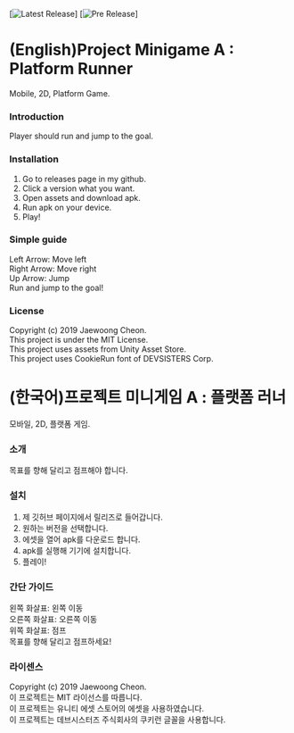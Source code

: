 [![Latest Release](https://img.shields.io/badge/Latest%20Release-v0.3.1-yellow)]
[![Pre Release](https://img.shields.io/badge/Pre%20Release-v0.3.1-red)]

# (English)Project Minigame A : Platform Runner
Mobile, 2D, Platform Game.

### Introduction
Player should run and jump to the goal.

### Installation
1. Go to releases page in my github. 
2. Click a version what you want.  
3. Open assets and download apk.  
4. Run apk on your device.  
5. Play!

### Simple guide
Left Arrow: Move left  
Right Arrow: Move right  
Up Arrow: Jump  
Run and jump to the goal!

### License
Copyright (c) 2019 Jaewoong Cheon.  
This project is under the MIT License.  
This project uses assets from Unity Asset Store.  
This project uses CookieRun font of DEVSISTERS Corp.  


# (한국어)프로젝트 미니게임 A : 플랫폼 러너
모바일, 2D, 플랫폼 게임.

### 소개
목표를 향해 달리고 점프해야 합니다.

### 설치
1. 제 깃허브 페이지에서 릴리즈로 들어갑니다.  
2. 원하는 버전을 선택합니다.  
3. 에셋을 열어 apk를 다운로드 합니다.  
4. apk를 실행해 기기에 설치합니다.  
5. 플레이!

### 간단 가이드
왼쪽 화살표: 왼쪽 이동  
오른쪽 화살표: 오른쪽 이동  
위쪽 화살표: 점프  
목표를 향해 달리고 점프하세요!

### 라이센스
Copyright (c) 2019 Jaewoong Cheon.  
이 프로젝트는 MIT 라이선스를 따릅니다.  
이 프로젝트는 유니티 에셋 스토어의 에셋을 사용하였습니다.  
이 프로젝트는 데브시스터즈 주식회사의 쿠키런 글꼴을 사용합니다.
